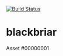 [![Build Status](https://build.appcenter.ms/v0.1/apps/27b1606b-b2eb-4a27-ac24-428baaa1b3d0/branches/master/badge)](https://build.appcenter.ms/v0.1/apps/27b1606b-b2eb-4a27-ac24-428baaa1b3d0/branches/master/badge)

# blackbriar
Asset #00000001
